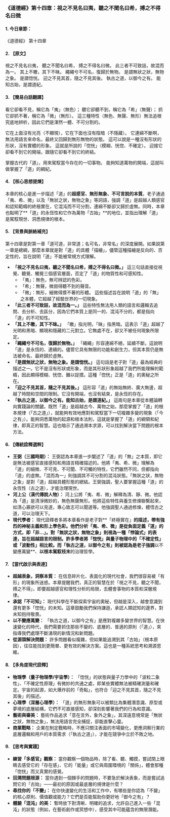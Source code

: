### **《道德經》第十四章：視之不見名曰夷，聽之不聞名曰希，搏之不得名曰微**

#### **1. 今日章節：**

《道德經》 第十四章

#### **2. 【原文】**

視之不見名曰夷，
聽之不聞名曰希，
搏之不得名曰微。
此三者不可致詰，故混而為一。
其上不皦，其下不昧。
繩繩兮不可名，復歸於無物。
是謂無狀之狀，無物之象。
是謂惚恍。
迎之不見其首，隨之不見其後。
執古之道，以御今之有。
能知古始，是謂道紀。

#### **3. 【簡易白話翻譯】**

看它卻看不見，稱它為「夷」（無色）；
聽它卻聽不到，稱它為「希」（無聲）；
抓它卻抓不著，稱它為「微」（無形）。
這三種特性（無色、無聲、無形）無法追根究底地辨析，因此它們是渾然一體、不可分割的。

它在上面沒有光亮（不顯現），它在下面也沒有陰暗（不隱藏）。
它連綿不斷啊，無法用語言來命名，最終又回歸到無形無物的狀態。
這可以說是一種沒有形狀的形狀，沒有實體的形象。
這就是所說的「惚恍」（模糊、恍惚、不確定）。
迎接它卻看不到它的開端，跟隨它卻看不到它的終結。

掌握古代的「道」，用來駕馭當今存在的一切事物。
能夠知道萬物的開端，這就叫做掌握了「道」的綱紀。

#### **4. 【核心思想提煉】**

本章的核心是進一步描述「道」的**超感官、無形無象、不可言說的本質**。老子通過「夷、希、微」以及「無狀之狀，無物之象」等詞語，強調「道」是超越人類感官和認知範疇的終極實在，它混沌而不可分割，連綿不斷卻又歸於虛無。同時，本章也點明了**「道」的永恆性和它作為萬物「古始」**的地位，並指出理解「道」是駕馭現世、洞悉規律的根本。

#### **5. 【背景與脈絡補充】**

第十四章是對第一章「道可道，非常道；名可名，非常名」的深度展開。如果說第一章是總綱，那麼本章就是對「道」的具體「描繪」，儘管這種描繪是反向的、否定性的，旨在說明「道」不能被常規方式理解。

*   **「視之不見名曰夷，聽之不聞名曰希，搏之不得名曰微。」** 這三句話直接從視覺、聽覺、觸覺三個感官層面，否定了「道」的物質性和可感知性。
    *   「夷」：無色，無可辨認的色彩。
    *   「希」：無聲，微弱得聽不到的聲音。
    *   「微」：無形，細微得摸不著的形體。
    這些描述旨在說明「道」的「無」之本體，它超越了經驗世界的一切現象。
*   **「此三者不可致詰，故混而為一。」** 這些特性無法用人類的語言和邏輯去追問、去分析、去區分，因為它們本質上是同一的、混沌不分的，都是指向「道」的不可知性。
*   **「其上不皦，其下不昧。」** 「皦」指光明，「昧」指黑暗。這表示「道」超越了光明和黑暗、顯現和隱藏的二元對立。它無處不在，卻又不被任何現象所限定。
*   **「繩繩兮不可名，復歸於無物。」** 「繩繩」形容連綿不絕，延續不斷。這說明「道」是永恆的、連續的。儘管它具有無限的功能和創生力，但其本質仍是無法被命名、最終歸於虛無。
*   **「是謂無狀之狀，無物之象。是謂惚恍。」** 這句話是老子對「道」最為經典的描述之一。它不是沒有形狀或形象，而是其形狀形象超越了我們所能理解的範疇，因此顯得模糊、恍惚、難以捉摸。這種「惚恍」正是「道」的奧秘之所在。
*   **「迎之不見其首，隨之不見其後。」** 這形容「道」的無始無終、廣大無邊，超越了時間和空間的限制。它沒有開端，也沒有結束，是永恆的存在。
*   **「執古之道，以御今之有。能知古始，是謂道紀。」** 這兩句是本章從本體論轉向實踐論的關鍵。既然「道」是超越古今、萬物之始，那麼掌握了「道」的根本規律（「古之道」），就能夠有效地應對和駕馭當下一切複雜多變的現象（「今之有」）。能夠洞悉萬物的起源和根本法則，這就是掌握了「道」的綱領和紀律，即真正的智慧。這也暗示了通過溯本求源，可以找到解決當下問題的根本方法。

#### **6. 【傳統詮釋選粹】**

*   **王弼（三國時期）：** 王弼認為本章進一步闡述了「道」的「無」之本質，即它是無法被感官直接感知和用語言精確描述的。他將「夷、希、微」理解為「道」的細微、不可見、不可聞、不可觸的特性，它們雖然不同，但都指向「道」的虛無。「混而為一」則強調其不可分割的混沌狀態。「無狀之狀，無物之象」是對「道」超越具體形態的總結。王弼強調，聖人要掌握這種「道」的永恆性（古之道），才能治理現世。
*   **河上公（漢代傳說人物）：** 河上公將「夷、希、微」解釋為清、靜、微。他認為「道」是清淨微妙的，無色無聲無形。他將這些特性與養生修煉聯繫起來，如清心寡欲可以見道，專心致志可以聞道等。他強調聖人通過修煉，體悟古之道，可以治理天下。
*   **現代學者：** 現代詮釋者多將本章看作是老子對**「終極實在」**的描述，帶有強烈的神秘主義和形上學色彩。他們分析「夷、希、微」是從負面定義「道」的方式，即「非...」。對「無狀之狀，無物之象」則視為一種「悖論式」的表達，旨在超越語言的限制。許多學者將「惚恍」與量子物理中的「不確定性」或「波動性」相比較。而「執古之道，以御今之有」則被認為是老子強調**以不變應萬變**、**以根本駕馭枝末**的治理哲學。

#### **7. 【當代啟示與表達】**

*   **超越表象，洞察本質：** 在信息碎片化、表面化的現代社會，我們很容易被「有形」的現象所迷惑。本章提醒我們，真正的智慧在於「視之不見，聽之不聞，搏之不得」，即要超越感官和理性分析的局限，去體會事物的本質和深層規律。
*   **承認「不可知」：** 現代科學在不斷探索宇宙的奧秘，但越是深入，越會意識到還有更多「惚恍」的未知。這章鼓勵我們保持謙遜，承認人類認知的邊界，對未知抱持敬畏。
*   **以不變應萬變：** 「執古之道，以御今之有」是應對複雜多變世界的智慧。在快速變化的時代，我們需要抓住那些不變的、底層的、普適的原則（「道」），來指導我們處理不斷湧現的新情況和新問題。
*   **從源頭解決問題：** 許多問題看似複雜，但如果能追溯到其「古始」（根本原因），往往能找到更簡單、更有效的解決方案。這也是一種系統思考和溯源思維。

#### **8. 【多角度現代詮釋】**

*   **物理學（量子物理學/宇宙學）：** 「惚恍」的狀態與量子力學中的「波粒二象性」、「不確定性原理」有微妙的共通之處，即某些實體無法被精確測量和確定。宇宙的起源，如大爆炸前的「奇點」，也符合「迎之不見其首，隨之不見其後」的描述。
*   **心理學（深層心理學）：** 「道」的無形無象可以被類比為集體潛意識、原型或夢境的底層結構，它們不可直接感知，卻深刻影響著我們的行為和意識。
*   **藝術與審美：** 藝術作品追求「意在言外，象外之象」，其深遠意境常是「無狀之狀，無物之象」，無法用語言完全捕捉，卻能直擊心靈。
*   **商業戰略：** 企業在制定戰略時，不應只關注表面的市場變化，更應洞察行業的底層邏輯和用戶的本質需求（「執古之道」），才能在競爭中立於不敗之地。

#### **9. 【思考與實踐】**

*   **練習「多感官」觀察：** 當你觀察一個物品時，除了看、聽、觸摸，嘗試閉上眼睛去感受它的「存在感」、它的「能量」或它與周圍環境的「關係」，體會那種「惚恍」而又真實的感覺。
*   **回溯問題根源：** 當你遇到一個棘手的問題時，不要急於解決表象，而是嘗試追問它的「古始」——最初的原因或最底層的規律是什麼？
*   **尋找你的「不變」：** 在你快速變化的生活和工作中，有哪些是你認為「不變」的核心原則、價值觀或能力？它們是否能幫助你更好地「御今之有」？
*   **體驗「混沌」的美：** 暫時放下對清晰、明確的追求，允許自己進入一些「混沌」的狀態（例如，在藝術創作或冥想中），感受其中可能蘊含的無限潛能。